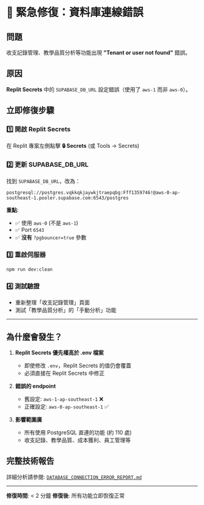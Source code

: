 # 🚨 緊急修復：資料庫連線錯誤

## 問題
收支記錄管理、教學品質分析等功能出現 **"Tenant or user not found"** 錯誤。

## 原因
**Replit Secrets** 中的 `SUPABASE_DB_URL` 設定錯誤（使用了 `aws-1` 而非 `aws-0`）。

## 立即修復步驟

### 1️⃣ 開啟 Replit Secrets
在 Replit 專案左側點擊 **🔒 Secrets** (或 Tools → Secrets)

### 2️⃣ 更新 SUPABASE_DB_URL
找到 `SUPABASE_DB_URL`，改為：
```
postgresql://postgres.vqkkqkjaywkjtraepqbg:Fff1359746!@aws-0-ap-southeast-1.pooler.supabase.com:6543/postgres
```

**重點**:
- ✅ 使用 `aws-0` (不是 `aws-1`)
- ✅ Port `6543`
- ✅ **沒有** `?pgbouncer=true` 參數

### 3️⃣ 重啟伺服器
```bash
npm run dev:clean
```

### 4️⃣ 測試驗證
- 重新整理「收支記錄管理」頁面
- 測試「教學品質分析」的「手動分析」功能

---

## 為什麼會發生？

1. **Replit Secrets 優先權高於 .env 檔案**
   - 即使修改 `.env`，Replit Secrets 的值仍會覆蓋
   - 必須直接在 Replit Secrets 中修正

2. **錯誤的 endpoint**
   - 舊設定: `aws-1-ap-southeast-1` ❌
   - 正確設定: `aws-0-ap-southeast-1` ✅

3. **影響範圍廣**
   - 所有使用 PostgreSQL 直連的功能 (約 110 處)
   - 收支記錄、教學品質、成本獲利、員工管理等

## 完整技術報告
詳細分析請參閱: [`DATABASE_CONNECTION_ERROR_REPORT.md`](./DATABASE_CONNECTION_ERROR_REPORT.md)

---

**修復時間**: < 2 分鐘
**修復後**: 所有功能立即恢復正常
